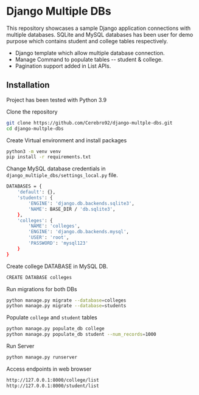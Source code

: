 # Django Multiple DBs

This repository showcases a sample Django application connections with multiple databases.  SQLite and MySQL databases has been user for demo purpose which contains student and college tables respectively.


- Django template which allow multiple database connection.
- Manage Command to populate tables -- student & college.
- Pagination support added in List APIs.


## Installation
Project has been tested with Python 3.9


Clone the repository

```sh
git clone https://github.com/Cerebro92/django-multple-dbs.git
cd django-multple-dbs
```

Create Virtual environment and install packages

```sh
python3 -m venv venv
pip install -r requirements.txt
```

Change MySQL database credentials in `django_multiple_dbs/settings_local.py` file.
```sh
DATABASES = {
    'default': {},
    'students': {
        'ENGINE': 'django.db.backends.sqlite3',
        'NAME': BASE_DIR / 'db.sqlite3',
    },
    'colleges': {
        'NAME': 'colleges',
        'ENGINE': 'django.db.backends.mysql',
        'USER': 'root',
        'PASSWORD': 'mysql123'
    }
}
```

Create college DATABASE in MySQL DB.

```sh
CREATE DATABASE colleges
```

Run migrations for both DBs

```sh
python manage.py migrate --database=colleges
python manage.py migrate --database=students
```

Populate `college` and `student` tables

```sh
python manage.py populate_db college
python manage.py populate_db student --num_records=1000
```

Run Server
```sh
python manage.py runserver
```

Access endpoints in web browser
```sh
http://127.0.0.1:8000/college/list
http://127.0.0.1:8000/student/list
``` 
